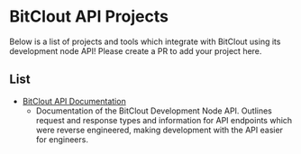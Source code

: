 # BitClout API Projects

Below is a list of projects and tools which integrate with BitClout using its development node API! Please create a PR to add your project here.

## List
- [BitClout API Documentation](https://github.com/HPaulson/BitClout/tree/master/docs)
  - Documentation of the BitClout Development Node API. Outlines request and response types and information for API endpoints which were reverse engineered, making development with the API easier for engineers.
